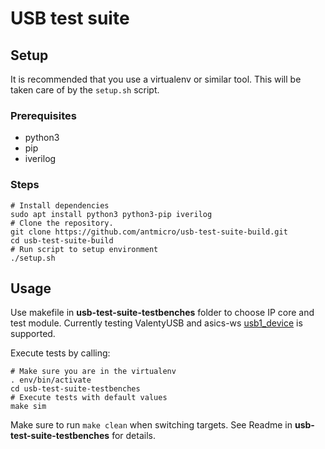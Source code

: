 # USB test suite

## Setup

It is recommended that you use a virtualenv or similar tool.
This will be taken care of by the `setup.sh` script.

### Prerequisites
* python3
* pip
* iverilog

### Steps

```
# Install dependencies
sudo apt install python3 python3-pip iverilog
# Clone the repository.
git clone https://github.com/antmicro/usb-test-suite-build.git
cd usb-test-suite-build
# Run script to setup environment
./setup.sh
```

## Usage
Use makefile in **usb-test-suite-testbenches** folder to choose IP core and test module.
Currently testing ValentyUSB and asics-ws [usb1_device](https://github.com/www-asics-ws/usb1_device) is supported.

Execute tests by calling:

```
# Make sure you are in the virtualenv
. env/bin/activate
cd usb-test-suite-testbenches
# Execute tests with default values
make sim
```

Make sure to run `make clean` when switching targets. See Readme in **usb-test-suite-testbenches** for details.
